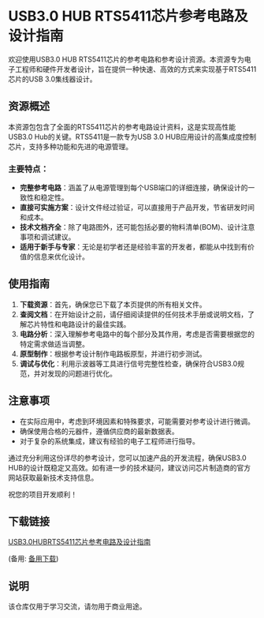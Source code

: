 # USB3.0 HUB RTS5411芯片参考电路及设计指南

欢迎使用USB3.0 HUB RTS5411芯片的参考电路和参考设计资源。本资源专为电子工程师和硬件开发者设计，旨在提供一种快速、高效的方式来实现基于RTS5411芯片的USB 3.0集线器设计。

## 资源概述

本资源包包含了全面的RTS5411芯片的参考电路设计资料，这是实现高性能USB3.0 Hub的关键。RTS5411是一款专为USB 3.0 HUB应用设计的高集成度控制芯片，支持多种功能和先进的电源管理。

### 主要特点：
- **完整参考电路**：涵盖了从电源管理到每个USB端口的详细连接，确保设计的一致性和稳定性。
- **直接可实施方案**：设计文件经过验证，可以直接用于产品开发，节省研发时间和成本。
- **技术文档齐全**：除了电路图外，还可能包括必要的物料清单(BOM)、设计注意事项和调试建议。
- **适用于新手与专家**：无论是初学者还是经验丰富的开发者，都能从中找到有价值的信息来优化设计。

## 使用指南

1. **下载资源**：首先，确保您已下载了本页提供的所有相关文件。
2. **查阅文档**：在开始设计之前，请仔细阅读提供的任何技术手册或说明文档，了解芯片特性和电路设计的最佳实践。
3. **电路分析**：深入理解参考电路中的每个部分及其作用，考虑是否需要根据您的特定需求做适当调整。
4. **原型制作**：根据参考设计制作电路板原型，并进行初步测试。
5. **调试与优化**：利用示波器等工具进行信号完整性检查，确保符合USB3.0规范，并对发现的问题进行优化。

## 注意事项
- 在实际应用中，考虑到环境因素和特殊要求，可能需要对参考设计进行微调。
- 确保使用合格的元器件，遵循供应商的最新数据表。
- 对于复杂的系统集成，建议有经验的电子工程师进行指导。

通过充分利用这份详尽的参考设计，您可以加速产品的开发流程，确保USB3.0 HUB的设计既稳定又高效。如有进一步的技术疑问，建议访问芯片制造商的官方网站获取最新技术支持信息。

祝您的项目开发顺利！

## 下载链接
[USB3.0HUBRTS5411芯片参考电路及设计指南](https://pan.quark.cn/s/5f4c69717a18) 

(备用: [备用下载](https://pan.baidu.com/s/1vkwzFAfshJ4cxP4cvtJh9w?pwd=1234))

## 说明

该仓库仅用于学习交流，请勿用于商业用途。
